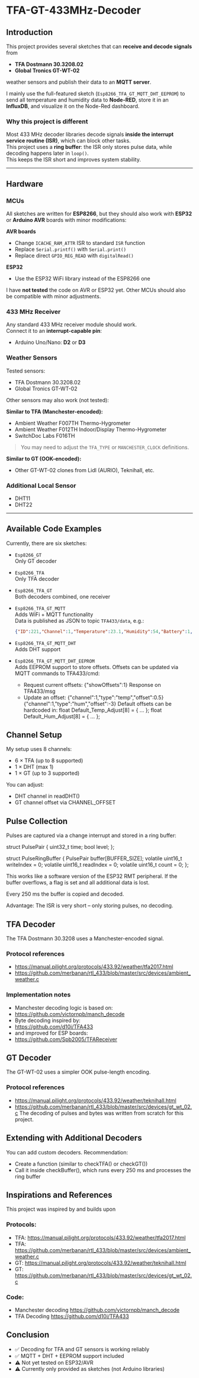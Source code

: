 # TFA-GT-433MHz-Decoder

## Introduction
This project provides several sketches that can **receive and decode signals** from  
- **TFA Dostmann 30.3208.02**  
- **Global Tronics GT-WT-02**  

weather sensors and publish their data to an **MQTT server**.  

I mainly use the full-featured sketch (`Esp8266_TFA_GT_MQTT_DHT_EEPROM`) to send all temperature and humidity data to **Node-RED**, store it in an **InfluxDB**, and visualize it on the Node-Red dashboard.

### Why this project is different
Most 433 MHz decoder libraries decode signals **inside the interrupt service routine (ISR)**, which can block other tasks.  
This project uses a **ring buffer**: the ISR only stores pulse data, while decoding happens later in `loop()`.  
This keeps the ISR short and improves system stability.

---

## Hardware

### MCUs
All sketches are written for **ESP8266**, but they should also work with **ESP32** or **Arduino AVR** boards with minor modifications:

**AVR boards**
- Change `ICACHE_RAM_ATTR` ISR to standard `ISR` function  
- Replace `Serial.printf()` with `Serial.print()`  
- Replace direct `GPIO_REG_READ` with `digitalRead()`  

**ESP32**
- Use the ESP32 WiFi library instead of the ESP8266 one  

I have **not tested** the code on AVR or ESP32 yet. Other MCUs should also be compatible with minor adjustments.

### 433 MHz Receiver
Any standard 433 MHz receiver module should work.  
Connect it to an **interrupt-capable pin**:  
- Arduino Uno/Nano: **D2** or **D3**  

### Weather Sensors
Tested sensors:  
- TFA Dostmann 30.3208.02  
- Global Tronics GT-WT-02  

Other sensors may also work (not tested):  

**Similar to TFA (Manchester-encoded):**  
- Ambient Weather F007TH Thermo-Hygrometer  
- Ambient Weather F012TH Indoor/Display Thermo-Hygrometer  
- SwitchDoc Labs F016TH  

> You may need to adjust the `TFA_TYPE` or `MANCHESTER_CLOCK` definitions.  

**Similar to GT (OOK-encoded):**  
- Other GT-WT-02 clones from Lidl (AURIO), Teknihall, etc.  

### Additional Local Sensor
- DHT11  
- DHT22  

---

## Available Code Examples
Currently, there are six sketches:

- `Esp8266_GT`  
  Only GT decoder  

- `Esp8266_TFA`  
  Only TFA decoder  

- `Esp8266_TFA_GT`  
  Both decoders combined, one receiver  

- `Esp8266_TFA_GT_MQTT`  
  Adds WiFi + MQTT functionality  
  Data is published as JSON to topic `TFA433/data`, e.g.:  
  ```json
  {"ID":221,"Channel":1,"Temperature":23.1,"Humidity":54,"Battery":1,"Type":69}
  
- `Esp8266_TFA_GT_MQTT_DHT`  
  Adds DHT support

- `Esp8266_TFA_GT_MQTT_DHT_EEPROM`  
  Adds EEPROM support to store offsets.
  Offsets can be updated via MQTT commands to TFA433/cmd:
  * Request current offsets:
    {"showOffsets":1}
    Response on TFA433/msg
  * Update an offset:
    {"channel":1,"type":"temp","offset":0.5}
    {"channel":1,"type":"hum","offset":-3}
  Default offsets can be hardcoded in:
  float Default_Temp_Adjust[8] = { ... };
  float Default_Hum_Adjust[8] = { ... };

## Channel Setup

My setup uses 8 channels:

* 6 × TFA (up to 8 supported)
* 1 × DHT (max 1)
* 1 × GT (up to 3 supported)

You can adjust:

* DHT channel in readDHT()
* GT channel offset via CHANNEL_OFFSET

## Pulse Collection

Pulses are captured via a change interrupt and stored in a ring buffer:

struct PulsePair {
  uint32_t time;
  bool level;
};

struct PulseRingBuffer {
  PulsePair buffer[BUFFER_SIZE];
  volatile uint16_t writeIndex = 0;
  volatile uint16_t readIndex = 0;
  volatile uint16_t count = 0;
};

This works like a software version of the ESP32 RMT peripheral.
If the buffer overflows, a flag is set and all additional data is lost.

Every 250 ms the buffer is copied and decoded.

Advantage: The ISR is very short – only storing pulses, no decoding.

## TFA Decoder

The TFA Dostmann 30.3208 uses a Manchester-encoded signal.

### Protocol references
  * https://manual.pilight.org/protocols/433.92/weather/tfa2017.html
  * https://github.com/merbanan/rtl_433/blob/master/src/devices/ambient_weather.c

### Implementation notes
  * Manchester decoding logic is based on:
  * https://github.com/victornpb/manch_decode
  * Byte decoding inspired by:
  * https://github.com/d10i/TFA433
  * and improved for ESP boards:
  * https://github.com/Spb2005/TFAReceiver

## GT Decoder

The GT-WT-02 uses a simpler OOK pulse-length encoding.

### Protocol references
  * https://manual.pilight.org/protocols/433.92/weather/teknihall.html
  * https://github.com/merbanan/rtl_433/blob/master/src/devices/gt_wt_02.c
  The decoding of pulses and bytes was written from scratch for this project.

## Extending with Additional Decoders

You can add custom decoders.
Recommendation:
  * Create a function (similar to checkTFA() or checkGT())
  * Call it inside checkBuffer(), which runs every 250 ms and processes the ring buffer
  
## Inspirations and References

This project was inspired by and builds upon
### Protocols:

  * TFA: https://manual.pilight.org/protocols/433.92/weather/tfa2017.html
  * TFA: https://github.com/merbanan/rtl_433/blob/master/src/devices/ambient_weather.c
  * GT: https://manual.pilight.org/protocols/433.92/weather/teknihall.html
  * GT: https://github.com/merbanan/rtl_433/blob/master/src/devices/gt_wt_02.c

### Code:

  * Manchester decoding https://github.com/victornpb/manch_decode
  * TFA Decoding https://github.com/d10i/TFA433
  
## Conclusion

  * ✅ Decoding for TFA and GT sensors is working reliably
  * ✅ MQTT + DHT + EEPROM support included
  * ⚠️ Not yet tested on ESP32/AVR
  * ⚠️ Currently only provided as sketches (not Arduino libraries) 